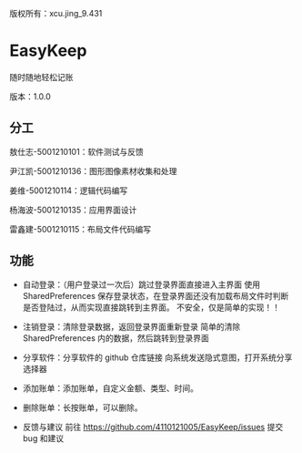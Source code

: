 版权所有：xcu.jing_9.431

# EasyKeep

随时随地轻松记账

版本：1.0.0

## 分工

敖仕志-5001210101：软件测试与反馈

尹江凯-5001210136：图形图像素材收集和处理

姜维-5001210114：逻辑代码编写

杨海波-5001210135：应用界面设计

雷鑫建-5001210115：布局文件代码编写


## 功能

* 自动登录：（用户登录过一次后）跳过登录界面直接进入主界面
     使用 SharedPreferences 保存登录状态，在登录界面还没有加载布局文件时判断是否登陆过，从而实现直接跳转到主界面。
     不安全，仅是简单的实现！！
    
* 注销登录：清除登录数据，返回登录界面重新登录
    简单的清除 SharedPreferences 内的数据，然后跳转到登录界面

* 分享软件：分享软件的 github 仓库链接
    向系统发送隐式意图，打开系统分享选择器

* 添加账单：添加账单，自定义金额、类型、时间。

* 删除账单：长按账单，可以删除。

* 反馈与建议
  前往 https://github.com/4110121005/EasyKeep/issues 提交 bug 和建议